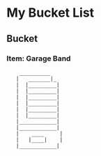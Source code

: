 # My Bucket List

## Bucket

### Item: Garage Band

        __________
       |   _______|_
       |  |_________|
       |  |_________|
       |  |_________|
       |  |_________|
       |  |_________|
       |  |_________|
       |____________|
       |____________|
       |    ____     |
       |   |____|    |
       |____________|





